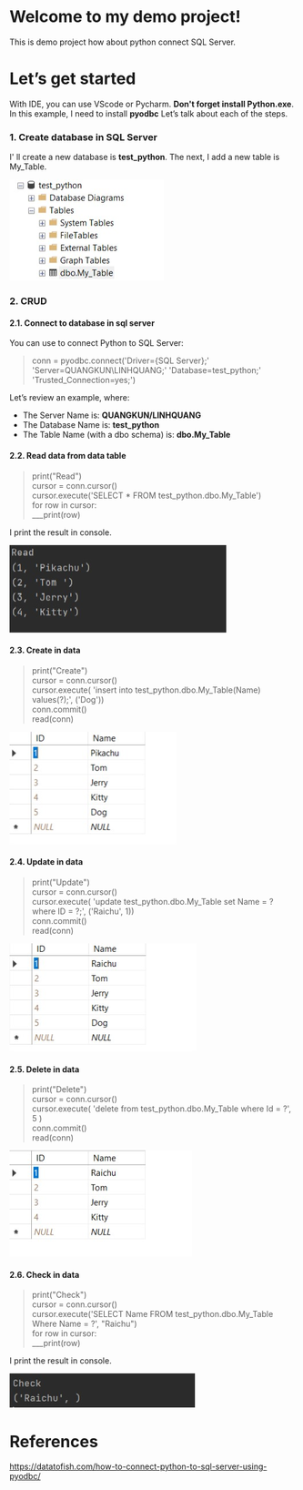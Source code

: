 # Welcome to my demo project!
This is demo project how about python connect SQL Server.

# Let’s get started
With IDE, you can use VScode or Pycharm. **Don't forget install Python.exe**.
In this example, I need to install **pyodbc**
Let’s talk about each of the steps.

### 1. Create database in SQL Server
I' ll create a new database is **test_python**. The next, I add a new table is My_Table.


![create database](https://github.com/LinhQuangHua/Demo-Python-connect-Sql/blob/master/doc/create%20db.jpg)

### 2.  CRUD

#### 2.1. Connect to database in sql server
You can use to connect Python to SQL Server:

>conn = pyodbc.connect('Driver={SQL Server};'  
 'Server=QUANGKUN\LINHQUANG;' 
 'Database=test_python;'
  'Trusted_Connection=yes;')

Let’s review an example, where:

-   The Server Name is:  **QUANGKUN/LINHQUANG**
-   The Database Name is:  **test_python**
-   The Table Name (with a dbo schema) is:  **dbo.My_Table**

#### 2.2. Read data from data table
>print("Read")  
cursor = conn.cursor()  
cursor.execute('SELECT * FROM test_python.dbo.My_Table')  
for row in cursor:  
___print(row)

I print the result in console.

![Read database](https://github.com/LinhQuangHua/Demo-Python-connect-Sql/blob/master/doc/read.jpg)

#### 2.3. Create in data
>print("Create")  
cursor = conn.cursor()  
cursor.execute( 'insert into test_python.dbo.My_Table(Name) values(?);',  ('Dog'))  
conn.commit()  
read(conn)

![Add new database](https://github.com/LinhQuangHua/Demo-Python-connect-Sql/blob/master/doc/databse%20create.jpg)

#### 2.4. Update in data
>print("Update")  
cursor = conn.cursor()  
cursor.execute( 'update test_python.dbo.My_Table set Name = ? where ID = ?;',  ('Raichu', 1))  
conn.commit()  
read(conn)

![Update database](https://github.com/LinhQuangHua/Demo-Python-connect-Sql/blob/master/doc/database%20update.jpg)

#### 2.5. Delete in data
>print("Delete")  
cursor = conn.cursor()  
cursor.execute( 'delete from test_python.dbo.My_Table where Id = ?',  5 )  
conn.commit()  
read(conn)

![Update database](https://github.com/LinhQuangHua/Demo-Python-connect-Sql/blob/master/doc/database%20delete.jpg)

#### 2.6. Check in data
>print("Check")  
cursor = conn.cursor()  
cursor.execute('SELECT Name FROM test_python.dbo.My_Table Where Name = ?', "Raichu")  
for row in cursor:  
___print(row)

I print the result in console.

![Check database](https://github.com/LinhQuangHua/Demo-Python-connect-Sql/blob/master/doc/after%20check.jpg)

# References

https://datatofish.com/how-to-connect-python-to-sql-server-using-pyodbc/
